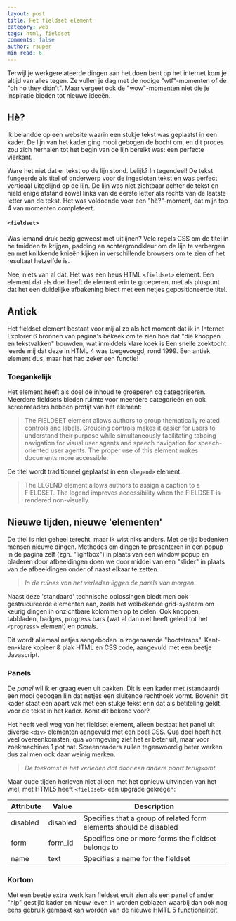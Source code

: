 ```yaml
---
layout: post
title: Het fieldset element
category: web
tags: html, fieldset
comments: false
author: rsuper
min_read: 6
---
```

Terwijl je werkgerelateerde dingen aan het doen bent op het internet kom je altijd van alles tegen. Ze vullen je dag met de nodige "wtf"-momenten of de "oh no they didn't". Maar vergeet ook de "wow"-momenten niet die je inspiratie bieden tot nieuwe ideeën.   

## Hè?
Ik belandde op een website waarin een stukje tekst was geplaatst in een kader. De lijn van het kader ging mooi gebogen de bocht om, en dit proces zou zich herhalen tot het begin van de lijn bereikt was: een perfecte vierkant.

Ware het niet dat er tekst op de lijn stond. Lelijk? In tegendeel! De tekst fungeerde als titel of onderwerp voor de ingesloten tekst en was perfect verticaal uitgelijnd op de lijn.
De lijn was niet zichtbaar achter de tekst en hield enige afstand zowel links van de eerste letter als rechts van de laatste letter van de tekst. Het was voldoende voor een "hè?"-moment, dat mijn top 4 van momenten completeert.

#### `<fieldset>`
Was iemand druk bezig geweest met uitlijnen? Vele regels CSS om de titel in he tmidden te krijgen, padding en achtergrondkleur om de lijn te verbergen en met knikkende knieën kijken in verschillende browsers om te zien of het resultaat hetzelfde is.

Nee, niets van al dat. Het was een heus HTML `<fieldset>` element. Een element dat als doel heeft de element erin te groeperen, met als pluspunt dat het een duidelijke afbakening biedt met een netjes gepositioneerde titel.

## Antiek
Het fieldset element bestaat voor mij al zo als het moment dat ik in Internet Explorer 6 bronnen van pagina's bekeek om te zien hoe dat "die knoppen en tekstvakken" bouwden, wat inmiddels klare koek is
Een snelle zoektocht leerde mij dat deze in HTML 4 was toegevoegd, rond 1999. Een antiek element dus, maar het had zeker een functie!

### Toegankelijk
Het element heeft als doel de inhoud te groeperen cq categoriseren. Meerdere fieldsets bieden ruimte voor meerdere categorieën en ook screenreaders hebben profijt van het element:

> The FIELDSET element allows authors to group thematically related controls and labels. Grouping controls makes it easier for users to understand their purpose while simultaneously facilitating tabbing navigation for visual user agents and speech navigation for speech-oriented user agents. The proper use of this element makes documents more accessible.

De titel wordt traditioneel geplaatst in een `<legend>` element:
> The LEGEND element allows authors to assign a caption to a FIELDSET. The legend improves accessibility when the FIELDSET is rendered non-visually.

## Nieuwe tijden, nieuwe 'elementen'
De titel is niet geheel terecht, maar ik wist niks anders. Met de tijd bedenken mensen nieuwe dingen.
Methodes om dingen te presenteren in een popup in de pagina zelf (zgn. "lightbox") in plaats van een window popup en bladeren door afbeeldingen doen we door middel van een "slider" in plaats van de afbeeldingen onder of naast elkaar te zetten.

> _In de ruïnes van het verleden liggen de parels van morgen._

Naast deze 'standaard' technische oplossingen biedt men ook gestrucureerde elementen aan, zoals het welbekende grid-systeem om keurig dingen in onzichtbare kolommen op te delen. Ook knoppen, tabbladen, badges, progress bars (wat al dan niet heeft geleid tot het `<progress>` element) en _panels_.

Dit wordt allemaal netjes aangeboden in zogenaamde "bootstraps". Kant-en-klare kopieer & plak HTML en CSS code, aangevuld met een beetje Javascript.

### Panels
De _panel_ wil ik er graag even uit pakken. Dit is een kader met (standaard) een mooi gebogen lijn dat netjes een sluitende rechthoek vormt. Bovenin dit kader staat een apart vak met een stukje tekst erin dat als betiteling geldt voor de tekst in het kader.
Komt dit bekend voor?

Het heeft veel weg van het fieldset element, alleen bestaat het panel uit diverse `<div>` elementen aangevuld met een boel CSS.
Qua doel heeft het veel overeenkomsten, qua vormgeving ziet het er beter uit, maar voor zoekmachines 1 pot nat. Screenreaders zullen tegenwoordig beter werken dus zal men ook daar weinig merken.

> _De toekomst is het verleden dat door een andere poort terugkomt._
  
Maar oude tijden herleven niet alleen met het opnieuw uitvinden van het wiel, met HTML5 heeft `<fieldset>` een upgrade gekregen:

| Attribute  | Value    | Description                                                        |
| -----------| ---------| ------------------------------------------------------------------ |
| disabled   | disabled | Specifies that a group of related form elements should be disabled |
| form       | form_id  | Specifies one or more forms the fieldset belongs to                |
| name       | text     | Specifies a name for the fieldset                                  |

### Kortom
Met een beetje extra werk kan fieldset eruit zien als een panel of ander "hip" gestijld kader en nieuw leven in worden geblazen waarbij dan ook nog eens gebruik gemaakt kan worden van de nieuwe HMTL 5 functionaliteit.
